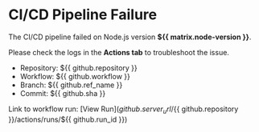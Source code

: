 # CI/CD Pipeline Failure

The CI/CD pipeline failed on Node.js version **${{ matrix.node-version }}**.

Please check the logs in the **Actions tab** to troubleshoot the issue.

- Repository: ${{ github.repository }}
- Workflow: ${{ github.workflow }}
- Branch: ${{ github.ref_name }}
- Commit: ${{ github.sha }}

Link to workflow run: [View Run](${{ github.server_url }}/${{ github.repository }}/actions/runs/${{ github.run_id }})
